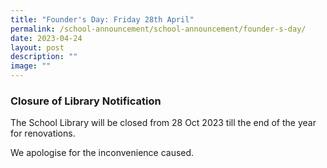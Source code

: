 ```yaml
---
title: "Founder's Day: Friday 28th April"
permalink: /school-announcement/school-announcement/founder-s-day/
date: 2023-04-24
layout: post
description: ""
image: ""
---
```

### Closure of Library Notification

The School Library will be closed from 28 Oct 2023 till the end of the year for renovations. 

We apologise for the inconvenience caused.